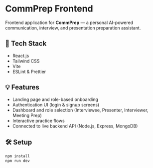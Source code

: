 # CommPrep Frontend

Frontend application for **CommPrep** — a personal AI-powered communication, interview, and presentation preparation assistant.

## 🚀 Tech Stack

- React.js
- Tailwind CSS
- Vite
- ESLint & Prettier

## 💡 Features

- Landing page and role-based onboarding
- Authentication UI (login & signup screens)
- Dashboard and role selection (Interviewee, Presenter, Interviewer, Meeting Prep)
- Interactive practice flows
- Connected to live backend API (Node.js, Express, MongoDB)

## 🛠️ Setup

```bash
npm install
npm run dev
